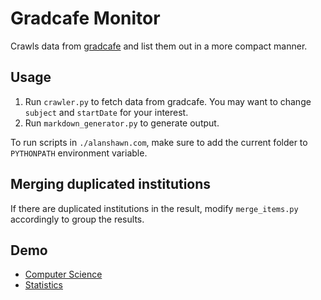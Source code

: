 # Gradcafe Monitor

Crawls data from [gradcafe](https://www.thegradcafe.com/) and list them out in a more
compact manner.

## Usage

1. Run `crawler.py` to fetch data from gradcafe. You may want to change `subject` and
`startDate` for your interest.
2. Run `markdown_generator.py` to generate output.

To run scripts in `./alanshawn.com`, make sure to add the current folder to `PYTHONPATH`
environment variable.

## Merging duplicated institutions

If there are duplicated institutions in the result, modify `merge_items.py` accordingly
to group the results.

## Demo

- [Computer Science](https://www.alanshawn.com/pavilion/2020/01/15/gradcafe-cs.html)
- [Statistics](https://www.alanshawn.com/pavilion/2020/01/15/gradcafe-stat.html)
